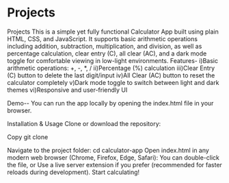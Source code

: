 # Projects
Projects
This is a simple yet fully functional Calculator App built using plain HTML, CSS, and JavaScript. It supports basic arithmetic operations including addition, subtraction, multiplication, and division, as well as percentage calculation, clear entry (C), all clear (AC), and a dark mode toggle for comfortable viewing in low-light environments.
Features-
i)Basic arithmetic operations: +, -, *, /
ii)Percentage (%) calculation
iii)Clear Entry (C) button to delete the last digit/input
iv)All Clear (AC) button to reset the calculator completely
v)Dark mode toggle to switch between light and dark themes
vi)Responsive and user-friendly UI

Demo--
You can run the app locally by opening the index.html file in your browser.

Installation & Usage
Clone or download the repository:

Copy
git clone <repo-url>

Navigate to the project folder:
cd calculator-app
Open index.html in any modern web browser (Chrome, Firefox, Edge, Safari):
You can double-click the file, or
Use a live server extension if you prefer (recommended for faster reloads during development).
Start calculating!
